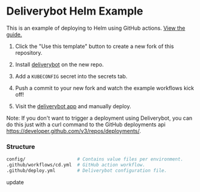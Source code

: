 # Deliverybot Helm Example

This is an example of deploying to Helm using GitHub actions.
[View the guide.](https://deliverybot.dev/docs/delivering/helm-action/)

1. Click the "Use this template" button to create a new fork of this repository.

2. Install [deliverybot](https://github.com/apps/deliverybot) on the new repo.

3. Add a `KUBECONFIG` secret into the secrets tab.

4. Push a commit to your new fork and watch the example workflows kick off!

5. Visit the [deliverybot app](https://app.deliverybot.dev) and manually deploy.

Note: If you don't want to trigger a deployment using Deliverybot, you can do
this just with a curl command to the GitHub deployments api
https://developer.github.com/v3/repos/deployments/.

### Structure

```bash
config/                   # Contains value files per environment.
.github/workflows/cd.yml  # GitHub action workflow.
.github/deploy.yml        # Deliverybot configuration file.
```

update
